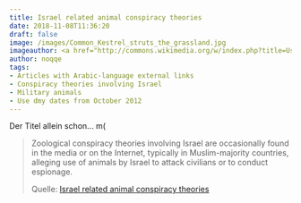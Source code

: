 ```yaml
---
title: Israel related animal conspiracy theories
date: 2018-11-08T11:36:20
draft: false
image: /images/Common_Kestrel_struts_the_grassland.jpg
imageauthor: <a href="http://commons.wikimedia.org/w/index.php?title=User:Sumeetmoghe&amp;action=edit&amp;redlink=1" class="new" title="User:Sumeetmoghe (page does not exist)">Sumeet Moghe</a>
author: noqqe
tags:
- Articles with Arabic-language external links
- Conspiracy theories involving Israel
- Military animals
- Use dmy dates from October 2012
---
```


Der Titel allein schon... m(

> Zoological conspiracy theories involving Israel are occasionally found in the
> media or on the Internet, typically in Muslim-majority countries, alleging use
> of animals by Israel to attack civilians or to conduct espionage.
>
> Quelle: [Israel related animal conspiracy theories](https://en.wikipedia.org/wiki/Israel-related_animal_conspiracy_theories)
